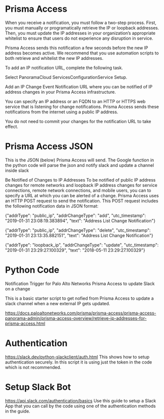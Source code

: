 

# Prisma Access

When you receive a notification, you must follow a two-step process. First, you must manually or programatically retrieve the IP or loopback addresses. Then, you must update the IP addresses in your organization’s appropriate whitelist to ensure that users do not experience any disruption in service.

Prisma Access sends this notification a few seconds before the new IP address becomes active. We recommend that you use automation scripts to both retrieve and whitelist the new IP addresses.

To add an IP notification URL, complete the following task.

Select PanoramaCloud ServicesConfigurationService Setup.

Add an IP Change Event Notification URL where you can be notified of IP address changes in your Prisma Access infrastructure.

You can specify an IP address or an FQDN to an HTTP or HTTPS web service that is listening for change notifications. Prisma Access sends these notifications from the internet using a public IP address.

You do not need to commit your changes for the notification URL to take effect.


# Prisma Access JSON
This is the JSON (below) Prisma Access will send. The Google function in the python code will parse the json and notify slack and update a channel inside slack

Be Notified of Changes to IP Addresses
To be notified of public IP address changes for remote networks and loopback IP address changes for service connections, remote network connections, and mobile users, you can to specify a URL at which you can be alerted of a change. Prisma Access uses an HTTP POST request to send the notification. This POST request includes the following notification data in JSON format:

{"addrType": "public_ip", "addrChangeType": "add", "utc_timestamp": "2019-01-31 23:08:19.383894", "text": "Address List Change Notification"}

{"addrType": "public_ip", "addrChangeType": "delete", "utc_timestamp": "2019-01-31 23:13:35.882151", "text": "Address List Change Notification"}

{"addrType": "loopback_ip", "addrChangeType": "update", "utc_timestamp": "2019-01-31 23:29:27.100329", "text": "2018-05-11 23:29:27.100329"}


# Python Code
Notification Trigger for Palo Alto Networks Prisma Access to update Slack on a change

This is a basic starter script to get nofied from Prisma Access to update a slack channel when a new external IP gets updated.

https://docs.paloaltonetworks.com/prisma/prisma-access/prisma-access-panorama-admin/prisma-access-overview/retrieve-ip-addresses-for-prisma-access.html


# Authentication

https://slack.dev/python-slackclient/auth.html
This shows how to setup authentication securely. In this script it is using just the token in the code which is not recommended.


# Setup Slack Bot 

https://api.slack.com/authentication/basics
Use this guide to setup a Slack App that you can call by the code using one of the authentication methods in the guide.

